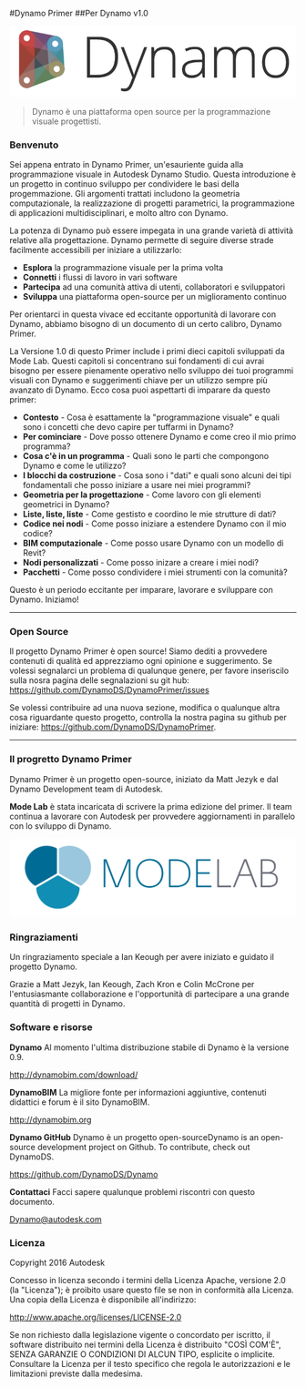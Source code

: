 #Dynamo Primer
##Per Dynamo v1.0

![Dynamo Logo](images/dynamo_logo_dark-trim.png)

> Dynamo è una piattaforma open source per la programmazione visuale progettisti.

### Benvenuto
Sei appena entrato in Dynamo Primer, un'esauriente guida alla programmazione visuale in Autodesk Dynamo Studio. Questa introduzione è un progetto in continuo sviluppo per condividere le basi della progemmazione. Gli argomenti trattati includono la geometria computazionale, la realizzazione di progetti parametrici, la programmazione di applicazioni multidisciplinari, e molto altro con Dynamo.

La potenza di Dynamo può essere impegata in una grande varietà di attività relative alla progettazione. Dynamo permette di seguire diverse strade facilmente accessibili per iniziare a utilizzarlo: 
* **Esplora** la programmazione visuale per la prima volta
* **Connetti** i flussi di lavoro in vari software
* **Partecipa** ad una comunità attiva di utenti, collaboratori e sviluppatori
* **Sviluppa** una piattaforma open-source per un miglioramento continuo

Per orientarci in questa vivace ed eccitante opportunità di lavorare con Dynamo, abbiamo bisogno di un documento di un certo calibro, Dynamo Primer.

La Versione 1.0 di questo Primer include i primi dieci capitoli sviluppati da Mode Lab. Questi capitoli si concentrano sui fondamenti di cui avrai bisogno per essere pienamente operativo nello sviluppo dei tuoi programmi visuali con Dynamo e suggerimenti chiave per un utilizzo sempre più avanzato di Dynamo. Ecco cosa puoi aspettarti di imparare da questo primer:

* **Contesto** - Cosa è esattamente la "programmazione visuale" e quali sono i concetti che devo capire per tuffarmi in Dynamo?
* **Per cominciare** - Dove posso ottenere Dynamo e come creo il mio primo programma?
* **Cosa c'è in un programma** - Quali sono le parti che compongono Dynamo e come le utilizzo?
* **I blocchi da costruzione** - Cosa sono i "dati" e quali sono alcuni dei tipi fondamentali che posso iniziare a usare nei miei programmi?
* **Geometria per la progettazione** - Come lavoro con gli elementi geometrici in Dynamo?
* **Liste, liste, liste** - Come gestisto e coordino le mie strutture di dati?
* **Codice nei nodi** - Come posso iniziare a estendere Dynamo con il mio codice?
* **BIM computazionale** - Come posso usare Dynamo con un modello di Revit?
* **Nodi personalizzati** - Come posso inizare a creare i miei nodi?
* **Pacchetti** - Come posso condividere i miei strumenti con la comunità?

Questo è un periodo eccitante per imparare, lavorare e sviluppare con Dynamo. Iniziamo!

---

### Open Source
Il progetto Dynamo Primer è open source! Siamo dediti a provvedere contenuti di qualità ed apprezziamo ogni opinione e suggerimento. Se volessi segnalarci un problema di qualunque genere, per favore inseriscilo sulla nosra pagina delle segnalazioni su git hub: https://github.com/DynamoDS/DynamoPrimer/issues

Se volessi contribuire ad una nuova sezione, modifica o qualunque altra cosa riguardante questo progetto, controlla la nostra pagina su github per iniziare: https://github.com/DynamoDS/DynamoPrimer.

---
### Il progretto Dynamo Primer
Dynamo Primer è un progetto open-source, iniziato da Matt Jezyk e dal Dynamo Development team di Autodesk.

**Mode Lab** è stata incaricata di scrivere la prima edizione del primer. Il team continua a lavorare con Autodesk per provvedere aggiornamenti in parallelo con lo sviluppo di Dynamo.

[<img src="images/MODELAB_Logo.png">](http://modelab.is)

### Ringraziamenti

Un ringraziamento speciale a Ian Keough per avere iniziato e guidato il progetto Dynamo.

Grazie a Matt Jezyk, Ian Keough, Zach Kron e Colin McCrone per l'entusiasmante collaborazione e l'opportunità di partecipare a una grande quantità di progetti in Dynamo.

### Software e risorse
**Dynamo** Al momento l'ultima distribuzione stabile di Dynamo è la versione 0.9.

http://dynamobim.com/download/

**DynamoBIM** La migliore fonte per informazioni aggiuntive, contenuti didattici e forum è il sito DynamoBIM.

http://dynamobim.org

**Dynamo GitHub** Dynamo è un progetto open-sourceDynamo is an open-source development project on Github. To contribute, check out DynamoDS.

https://github.com/DynamoDS/Dynamo

**Contattaci** Facci sapere qualunque problemi riscontri con questo documento.

Dynamo@autodesk.com

### Licenza
Copyright 2016 Autodesk

Concesso in licenza secondo i termini della Licenza Apache, versione 2.0 (la "Licenza"); è proibito usare questo file se non in conformità alla Licenza. Una copia della Licenza è disponibile all'indirizzo:

http://www.apache.org/licenses/LICENSE-2.0

Se non richiesto dalla legislazione vigente o concordato per iscritto, il software distribuito nei termini della Licenza è distribuito "COSÌ COM'È", SENZA GARANZIE O CONDIZIONI DI ALCUN TIPO, esplicite o implicite. Consultare la Licenza per il testo specifico che regola le autorizzazioni e le limitazioni previste dalla medesima.
